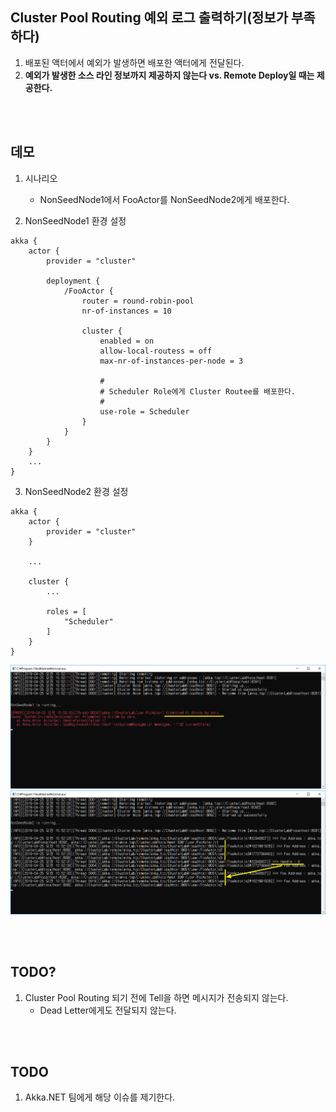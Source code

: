 ## Cluster Pool Routing 예외 로그 출력하기(정보가 부족하다)
1. 배포된 액터에서 예외가 발생하면 배포한 액터에게 전달된다.
2. **예외가 발생한 소스 라인 정보까지 제공하지 않는다 vs. Remote Deploy일 때는 제공한다.**

<br/>
<br/>

## 데모
1. 시나리오
   - NonSeedNode1에서 FooActor를 NonSeedNode2에게 배포한다.

2. NonSeedNode1 환경 설정
```
akka {
	actor {
		provider = "cluster"

		deployment {
			/FooActor {
				router = round-robin-pool
				nr-of-instances = 10

				cluster {
					enabled = on
					allow-local-routess = off
					max-nr-of-instances-per-node = 3
					
					#
					# Scheduler Role에게 Cluster Routee를 배포한다.
					#
					use-role = Scheduler
				}
			}
		}
	}
	...
}
```
3. NonSeedNode2 환경 설정
```
akka {
	actor {
		provider = "cluster"
	}

    ...

	cluster {
		...

		roles = [
			"Scheduler"
		]
	}
}
```

![](./Images/NonSeedNode1.png)
![](./Images/NonSeedNode2.png)

<br/>
<br/>

## TODO?
1. Cluster Pool Routing 되기 전에 Tell을 하면 메시지가 전송되지 않는다.
   - Dead Letter에게도 전달되지 않는다.

<br/>
<br/>

## TODO
1. Akka.NET 팀에게 해당 이슈를 제기한다.
